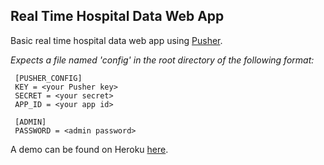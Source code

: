 ## Real Time Hospital Data Web App

Basic real time hospital data web app using [Pusher](http://pusher.com/).

*Expects a file named 'config' in the root directory of the following format:*

     [PUSHER_CONFIG]
     KEY = <your Pusher key>
     SECRET = <your secret>
     APP_ID = <your app id>

     [ADMIN]
     PASSWORD = <admin password>


A demo can be found on Heroku [here](http://obscure-island-2610.herokuapp.com/).
